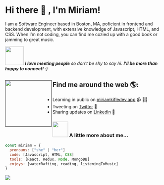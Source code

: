 # Hi there 👋 ,  I'm Miriam!

<p> 
I am a Software Engineer based in Boston, MA, poficient in frontend and backend development, with extensive knowledge of Javascript, HTML, and CSS. When I’m not coding, you can find me cozied up with a good book or jamming to great music.
</p> 

<img src="https://media.giphy.com/media/LnQjpWaON8nhr21vNW/giphy.gif" width="60"> <em><b>I love meeting people</b> so don't be shy to say hi. <b>I'll be more than happy to connect!</b> :)</em>



## Find me around the web 🌎: <a href=""><img align="left" width="150" height="150" src="https://media.giphy.com/media/ieyl9zmCjO4b4t6qoY/giphy.gif"></a>
- Learning in public on <a href="https://miriamkifledev.netlify.app/">miriamkifledev.app</a> 📹 ✍🏾
- Tweeting on <a href="https://twitter.com/miriamkifle"> Twitter</a> 🏓
- Sharing updates on <a href="https://www.linkedin.com/in/miriam-kifle/">LinkedIn</a> 💼

### <img src="https://media.giphy.com/media/VgCDAzcKvsR6OM0uWg/giphy.gif" width="50"> A little more about me...  

```javascript
const miriam = {
  pronouns: ["she" | "her"] 
  code: [Javascript, HTML, CSS]
  tools: [React, Redux, Node, MongoDB] 
  enjoys: [waterRafting, reading, listeningToMusic]
}
```


  ![](https://komarev.com/ghpvc/?username=MiriamKifle&style=flat-square)

<!--
**MiriamKifle/MiriamKifle** is a ✨ _special_ ✨ repository because its `README.md` (this file) appears on your GitHub profile.

Here are some ideas to get you started:

- 🔭 I’m currently working on ...
- 🌱 I’m currently learning ...
- 👯 I’m looking to collaborate on ...
- 🤔 I’m looking for help with ...
- 💬 Ask me about ...
- 📫 How to reach me: ...
- 😄 Pronouns: ...
- ⚡ Fun fact: ...
-->
